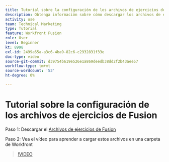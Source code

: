 ```yaml
---
title: Tutorial sobre la configuración de los archivos de ejercicios de Fusion
description: Obtenga información sobre cómo descargar los archivos de ejercicios y cargarlos en una carpeta de Workfront, en [!DNL Adobe Workfront Fusion].
activity: use
team: Technical Marketing
type: Tutorial
feature: Workfront Fusion
role: User
level: Beginner
kt: 8998
exl-id: 2499a65a-a3c6-4ba9-82c6-c2932831f33e
doc-type: video
source-git-commit: d39754b619e526e1a869deedb38dd2f2b43aee57
workflow-type: tm+mt
source-wordcount: '53'
ht-degree: 0%

---
```


# Tutorial sobre la configuración de los archivos de ejercicios de Fusion

Paso 1: Descargar el [Archivos de ejercicios de Fusion](/help/assets/fusion-exercise-files.zip)

Paso 2: Vea el vídeo para aprender a cargar estos archivos en una carpeta de Workfront

>[!VIDEO](https://video.tv.adobe.com/v/335258/?quality=12)
